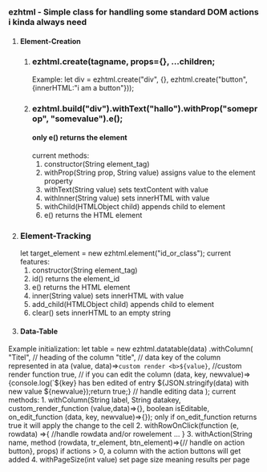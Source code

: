 ### ezhtml - Simple class for handling some standard DOM actions i kinda always need

1. #### Element-Creation
   1. ### ezhtml.create(tagname, props={}, ...children;
      Example:
      let div = ezhtml.create("div", {}, ezhtml.create("button", {innerHTML:"i am a button"}));
   2. ### ezhtml.build("div").withText("hallo").withProp("someprop", "somevalue").e();
      #### only e() returns the element
      current methods:
        1. constructor(String element_tag)
        2. withProp(String prop, String value)
             assigns value to the element property
        3. withText(String value)
           sets textContent with value
        4. withInner(String value)
           sets innerHTML with value
        5. withChild(HTMLObject child)
           appends child to element
        7. e()
           returns the HTML element
2. ### Element-Tracking
   let target_element = new ezhtml.element("id_or_class");
   current features:
     1. constructor(String element_tag)
     2. id()
        returns the element_id
    3. e()
        returns the HTML element
     4. inner(String value)
        sets innerHTML with value
     5. add_child(HTMLObject child)
        appends child to element
     6. clear()
        sets innerHTML to an empty string
3. #### Data-Table
  Example initialization:
  let table = new ezhtml.datatable(data)
              .withColumn(<br>
                "Titel", // heading of the column
                "title", // data key of the column represented in ata
                (value, data)=>`custom render <b>${value}`, //custom render function
                true, // if you can edit the column
                (data, key, newvalue)=>{console.log(`${key} has ben edited of entry ${JSON.stringify(data) with new value ${newvalue});return true;} // handle editing data
              );
  current methods:
    1. withColumn(String label, String datakey, custom_render_function (value,data)=>{}, boolean isEditable, on_edit_function (data, key, newvalue)=>{});
      only if on_edit_function returns true it will apply the change to the cell
    2. withRowOnClick(function (e, rowdata) =>{ //handle rowdata and/or rowelement ... }
    3. withAction(String name, method (rowdata, tr_element, btn_element)=>{// handle on action button}, props)
      if actions > 0, a column with the action buttons will get added
    4. withPageSize(int value)
      set page size meaning results per page


